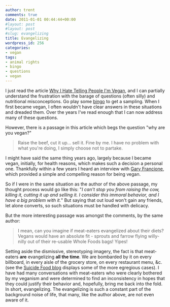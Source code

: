 ```yaml
---
author: trent
comments: true
date: 2011-01-01 00:44:44+00:00
#layout: post
#layout: post
#slug: evangelizing
title: Evangelizing
wordpress_id: 256
categories:
- vegan
tags:
- animal rights
- bingo
- questions
- vegan
---
```


I just read the article [Why I Hate Telling People I'm Vegan](http://www.chicagonow.com/blogs/spoke-n-word-biking/2010/12/why-i-hate-telling-people-im-vegan.html), and I can partially understand the frustration with the barage of questions (often silly) and nutritional misconceptions.  Go play some [bingo](http://veganmilitia.org/bingo/) to get a sampling.  When I first became vegan, I often wouldn't have clear answers in these situations and dreaded them.   Over the years I've read enough that I can now address many of these questions.

However, there is a passage in this article which begs the question "why are you vegan?"

>Raise the beef, cut it up... sell it.  Fine by me.  I have no problem with what you're doing, I simply choose not to partake.


I might have said the same thing years ago, largely because I became vegan, initially, for health reasons, which makes such a decision a personal one.   Thankfully within a few years I heard an interview with [Gary Francione](http://www.abolitionistapproach.com/), which provided a simple and compelling reason for being vegan.

So if I were in the same situation as the author of the above passage, my thought process would go like this: "_I can't stop you from raising the cow, killing it, cutting it up and selling it.  I consider this immoral behavior, and I have a big problem with it._"  But saying that out loud won't gain any friends, let alone converts, so such situations must be handled with delicacy.

But the more interesting passage was amongst the comments, by the same author:

>I mean, can you imagine if meat-eaters evangelized about their diets? Vegans would have an absolute fit - sprouts and farrow flying willy-nilly out of their re-usable Whole Foods bags! Yipes!

Setting aside the dismissive, stereotyping imagery, the fact is that meat-eaters **are** evangelizing **all the time**. We are bombarded by it on every billboard, in every aisle of the grocery store, on every restaurant menu, &c. (see the [Suicide Food blog](http://suicidefood.blogspot.com/) displays some of the more egregious cases).  I have had many conversations with meat-eaters who were clearly bothered by my veganism and were determined to find an inconsistency in hopes that they could justify their behavior and, hopefully, bring me back into the fold.  In short, evangelizing.  The evangelizing is such a constant part of the background noise of life, that many, like the author above, are not even aware of it.
